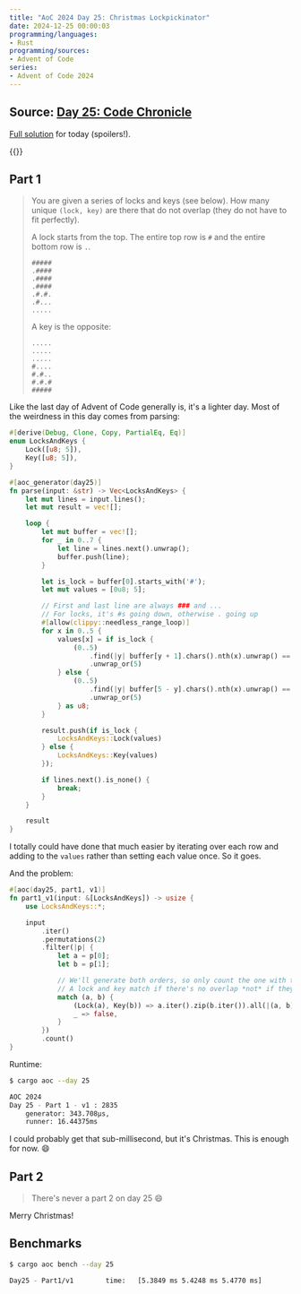 ```yaml
---
title: "AoC 2024 Day 25: Christmas Lockpickinator"
date: 2024-12-25 00:00:03
programming/languages:
- Rust
programming/sources:
- Advent of Code
series:
- Advent of Code 2024
---
```

## Source: [Day 25: Code Chronicle](https://adventofcode.com/2024/day/25)

[Full solution](https://github.com/jpverkamp/advent-of-code/blob/master/2024/src/day25.rs) for today (spoilers!).

{{<toc>}}

## Part 1

> You are given a series of locks and keys (see below). How many unique `(lock, key)` are there that do not overlap (they do not have to fit perfectly). 
>
> A lock starts from the top. The entire top row is `#` and the entire bottom row is `.`. 
>
> ```text
> #####
> .####
> .####
> .####
> .#.#.
> .#...
> .....
> ```
>
> A key is the opposite:
>
> ```text
> .....
> .....
> .....
> #....
> #.#..
> #.#.#
> #####
> ```

<!--more-->

Like the last day of Advent of Code generally is, it's a lighter day. Most of the weirdness in this day comes from parsing:

```rust
#[derive(Debug, Clone, Copy, PartialEq, Eq)]
enum LocksAndKeys {
    Lock([u8; 5]),
    Key([u8; 5]),
}

#[aoc_generator(day25)]
fn parse(input: &str) -> Vec<LocksAndKeys> {
    let mut lines = input.lines();
    let mut result = vec![];

    loop {
        let mut buffer = vec![];
        for _ in 0..7 {
            let line = lines.next().unwrap();
            buffer.push(line);
        }

        let is_lock = buffer[0].starts_with('#');
        let mut values = [0u8; 5];

        // First and last line are always ### and ...
        // For locks, it's #s going down, otherwise . going up
        #[allow(clippy::needless_range_loop)]
        for x in 0..5 {
            values[x] = if is_lock {
                (0..5)
                    .find(|y| buffer[y + 1].chars().nth(x).unwrap() == '.')
                    .unwrap_or(5)
            } else {
                (0..5)
                    .find(|y| buffer[5 - y].chars().nth(x).unwrap() == '.')
                    .unwrap_or(5)
            } as u8;
        }

        result.push(if is_lock {
            LocksAndKeys::Lock(values)
        } else {
            LocksAndKeys::Key(values)
        });

        if lines.next().is_none() {
            break;
        }
    }

    result
}
```

I totally could have done that much easier by iterating over each row and adding to the `values` rather than setting each value once. So it goes. 

And the problem:

```rust
#[aoc(day25, part1, v1)]
fn part1_v1(input: &[LocksAndKeys]) -> usize {
    use LocksAndKeys::*;

    input
        .iter()
        .permutations(2)
        .filter(|p| {
            let a = p[0];
            let b = p[1];

            // We'll generate both orders, so only count the one with the lock first
            // A lock and key match if there's no overlap *not* if they're exact
            match (a, b) {
                (Lock(a), Key(b)) => a.iter().zip(b.iter()).all(|(a, b)| a + b <= 5),
                _ => false,
            }
        })
        .count()
}
```

Runtime:

```bash
$ cargo aoc --day 25

AOC 2024
Day 25 - Part 1 - v1 : 2835
	generator: 343.708µs,
	runner: 16.44375ms
```

I could probably get that sub-millisecond, but it's Christmas. This is enough for now. :smile: 

## Part 2

> There's never a part 2 on day 25 :smile:

Merry Christmas! 

## Benchmarks

```bash
$ cargo aoc bench --day 25

Day25 - Part1/v1        time:   [5.3849 ms 5.4248 ms 5.4770 ms]
```